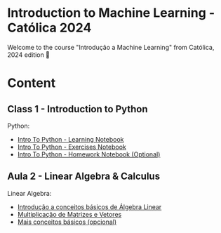 # Introduction to Machine Learning - Católica 2024

Welcome to the course "Introdução a Machine Learning" from Católica, 2024 edition 🎉

# Content

## Class 1 - Introduction to Python

Python:
- [Intro To Python - Learning Notebook](https://colab.research.google.com/github/Hospital-Da-Luz-Learning-Health/MLCatolica24/blob/main/Aula%201%20-%20Introdução/Intro%20to%20Python%20-%20Learning%20Notebook.ipynb)
- [Intro To Python - Exercises Notebook](https://colab.research.google.com/github/Hospital-Da-Luz-Learning-Health/MLCatolica24/blob/main/Aula%201%20-%20Introdução/Intro%20to%20Python%20-%20Exercise%20Notebook.ipynb)
- [Intro To Python - Homework Notebook (Optional)](https://colab.research.google.com/github/Hospital-Da-Luz-Learning-Health/MLCatolica24/blob/main/Aula%201%20-%20Introdução/Intro%20to%20Python%20-%20Homework%20(Optional).ipynb)

## Aula 2 - Linear Algebra & Calculus
Linear Algebra:
- [Introdução a conceitos básicos de Álgebra Linear](https://colab.research.google.com/github/MonitSharma/Numerical-Linear-Algebra/blob/main/Basic%20Numerical%20Linear%20Algebra/1-Scalars%2C_Vectors%2C_Matrices_and_Tensors.ipynb)
- [Multiplicação de Matrizes e Vetores](https://colab.research.google.com/github/MonitSharma/Numerical-Linear-Algebra/blob/main/Basic%20Numerical%20Linear%20Algebra/2-Multiplying_Matrices_and_Vectors.ipynb)
- [Mais conceitos básicos (opcional)](https://github.com/MonitSharma/Numerical-Linear-Algebra)







